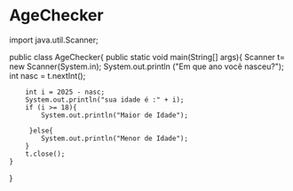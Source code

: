 # AgeChecker
import java.util.Scanner;

public class AgeChecker{
    public static void main(String[] args){
        Scanner t= new Scanner(System.in);
        System.out.println ("Em que ano você nasceu?");
        int nasc = t.nextInt();
    
        int i = 2025 - nasc;
        System.out.println("sua idade é :" + i);
        if (i >= 18){
            System.out.println("Maior de Idade");
        
         }else{
            System.out.println("Menor de Idade");
        }
        t.close();
    }
}

